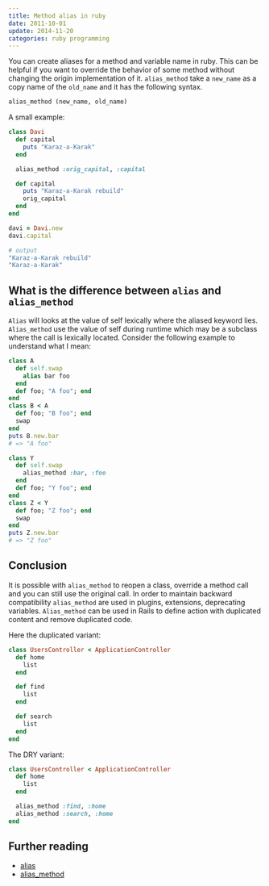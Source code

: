 ```yaml
---
title: Method alias in ruby
date: 2011-10-01
update: 2014-11-20
categories: ruby programming
---
```


You can create aliases for a method and variable name in ruby. This can be helpful if you want to override the behavior of some method without changing the origin implementation of it. `alias_method` take a `new_name` as a copy name of the `old_name` and it has the following syntax.


```ruby
alias_method (new_name, old_name)
```

A small example:


```ruby
class Davi
  def capital
    puts "Karaz-a-Karak"
  end

  alias_method :orig_capital, :capital

  def capital
    puts "Karaz-a-Karak rebuild"
    orig_capital
  end
end

davi = Davi.new
davi.capital

# output
"Karaz-a-Karak rebuild"
"Karaz-a-Karak"
```


## What is the difference between `alias` and `alias_method`

`Alias` will looks at the value of self lexically where the aliased keyword lies. `Alias_method` use the value of self during runtime which may be a subclass where the call is lexically located. Consider the following example to understand what I mean:


```ruby
class A
  def self.swap
    alias bar foo
  end
  def foo; "A foo"; end
end
class B < A
  def foo; "B foo"; end
  swap
end
puts B.new.bar
# => "A foo"

class Y
  def self.swap
    alias_method :bar, :foo
  end
  def foo; "Y foo"; end
end
class Z < Y
  def foo; "Z foo"; end
  swap
end
puts Z.new.bar
# => "Z foo"
```


## Conclusion

It is possible with `alias_method` to reopen a class, override a method call and you can still use the original call. In order to maintain backward compatibility `alias_method` are used in plugins, extensions, deprecating variables.  `Alias_method` can be used in Rails to define action with duplicated content and remove duplicated code.

Here the duplicated variant:


```ruby
class UsersController < ApplicationController
  def home
    list
  end

  def find
    list
  end

  def search
    list
  end
end
```


The DRY variant:


```ruby
class UsersController < ApplicationController
  def home
    list
  end

  alias_method :find, :home
  alias_method :search, :home
end
```


## Further reading

- [alias](http://ruby-doc.org/stdlib-1.9.1/libdoc/rdoc/rdoc/RDoc/Alias.html)
- [alias_method](http://www.ruby-doc.org/core-2.1.0/Module.html#method-i-alias_method)

